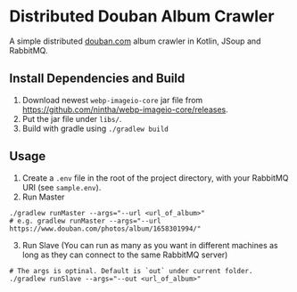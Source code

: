 # Distributed Douban Album Crawler
A simple distributed [douban.com](https://www.douban.com/) album crawler in Kotlin, JSoup and RabbitMQ.
## Install Dependencies and Build

1. Download newest `webp-imageio-core` jar file from https://github.com/nintha/webp-imageio-core/releases.
2. Put the jar file under `libs/`.
3. Build with gradle using `./gradlew build`

## Usage

1. Create a `.env` file in the root of the project directory, with your RabbitMQ URI (see `sample.env`).
2. Run Master
```
./gradlew runMaster --args="--url <url_of_album>"
# e.g. gradlew runMaster --args="--url https://www.douban.com/photos/album/1658301994/"
```
3. Run Slave (You can run as many as you want in different machines as long as they can connect to the same RabbitMQ server)
```
# The args is optinal. Default is `out` under current folder.
./gradlew runSlave --args="--out <url_of_album>"
```
